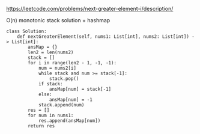 https://leetcode.com/problems/next-greater-element-i/description/

O(n)
monotonic stack solution + hashmap
```
class Solution:
    def nextGreaterElement(self, nums1: List[int], nums2: List[int]) -> List[int]:
        ansMap = {}
        len2 = len(nums2)
        stack = []
        for i in range(len2 - 1, -1, -1):
            num = nums2[i]
            while stack and num >= stack[-1]:
                stack.pop()
            if stack:
                ansMap[num] = stack[-1]
            else:
                ansMap[num] = -1
            stack.append(num)
        res = []
        for num in nums1:
            res.append(ansMap[num])
        return res
```